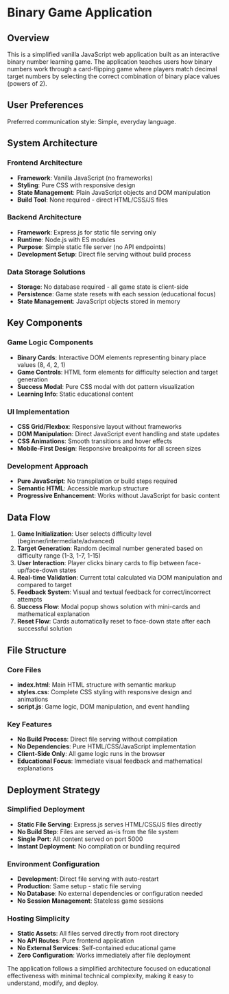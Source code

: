 # Binary Game Application

## Overview

This is a simplified vanilla JavaScript web application built as an interactive binary number learning game. The application teaches users how binary numbers work through a card-flipping game where players match decimal target numbers by selecting the correct combination of binary place values (powers of 2).

## User Preferences

Preferred communication style: Simple, everyday language.

## System Architecture

### Frontend Architecture
- **Framework**: Vanilla JavaScript (no frameworks)
- **Styling**: Pure CSS with responsive design
- **State Management**: Plain JavaScript objects and DOM manipulation
- **Build Tool**: None required - direct HTML/CSS/JS files

### Backend Architecture
- **Framework**: Express.js for static file serving only
- **Runtime**: Node.js with ES modules
- **Purpose**: Simple static file server (no API endpoints)
- **Development Setup**: Direct file serving without build process

### Data Storage Solutions
- **Storage**: No database required - all game state is client-side
- **Persistence**: Game state resets with each session (educational focus)
- **State Management**: JavaScript objects stored in memory

## Key Components

### Game Logic Components
- **Binary Cards**: Interactive DOM elements representing binary place values (8, 4, 2, 1)
- **Game Controls**: HTML form elements for difficulty selection and target generation
- **Success Modal**: Pure CSS modal with dot pattern visualization
- **Learning Info**: Static educational content

### UI Implementation
- **CSS Grid/Flexbox**: Responsive layout without frameworks
- **DOM Manipulation**: Direct JavaScript event handling and state updates
- **CSS Animations**: Smooth transitions and hover effects
- **Mobile-First Design**: Responsive breakpoints for all screen sizes

### Development Approach
- **Pure JavaScript**: No transpilation or build steps required
- **Semantic HTML**: Accessible markup structure
- **Progressive Enhancement**: Works without JavaScript for basic content

## Data Flow

1. **Game Initialization**: User selects difficulty level (beginner/intermediate/advanced)
2. **Target Generation**: Random decimal number generated based on difficulty range (1-3, 1-7, 1-15)
3. **User Interaction**: Player clicks binary cards to flip between face-up/face-down states
4. **Real-time Validation**: Current total calculated via DOM manipulation and compared to target
5. **Feedback System**: Visual and textual feedback for correct/incorrect attempts
6. **Success Flow**: Modal popup shows solution with mini-cards and mathematical explanation
7. **Reset Flow**: Cards automatically reset to face-down state after each successful solution

## File Structure

### Core Files
- **index.html**: Main HTML structure with semantic markup
- **styles.css**: Complete CSS styling with responsive design and animations
- **script.js**: Game logic, DOM manipulation, and event handling

### Key Features
- **No Build Process**: Direct file serving without compilation
- **No Dependencies**: Pure HTML/CSS/JavaScript implementation
- **Client-Side Only**: All game logic runs in the browser
- **Educational Focus**: Immediate visual feedback and mathematical explanations

## Deployment Strategy

### Simplified Deployment
- **Static File Serving**: Express.js serves HTML/CSS/JS files directly
- **No Build Step**: Files are served as-is from the file system
- **Single Port**: All content served on port 5000
- **Instant Deployment**: No compilation or bundling required

### Environment Configuration
- **Development**: Direct file serving with auto-restart
- **Production**: Same setup - static file serving
- **No Database**: No external dependencies or configuration needed
- **No Session Management**: Stateless game sessions

### Hosting Simplicity
- **Static Assets**: All files served directly from root directory
- **No API Routes**: Pure frontend application
- **No External Services**: Self-contained educational game
- **Zero Configuration**: Works immediately after file deployment

The application follows a simplified architecture focused on educational effectiveness with minimal technical complexity, making it easy to understand, modify, and deploy.